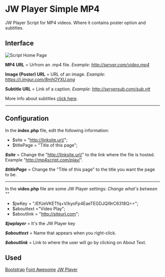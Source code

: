 # JW Player Simple MP4
JW Player Script for MP4 videos. Where it contains poster option and subtitles.
## Interface
![Script Home Page](https://i.imgur.com/8mhOYXU.png)

**MP4 URL** = Urfrom an .mp4 file. *Example: http://server.com/video.mp4*

**Image (Poster) URL** = URL of an image. *Example: https://i.imgur.com/8mhOYXU.png*

**Subtitle URL** = Link of a caption. *Example: http://serversub.com/sub.vtt*

More info about subtitles [click here](https://support.jwplayer.com/customer/portal/articles/1407438).


-----
## Configuration
In the **index.php** file, edit the following information:

 - $site = "http://linksite.url/"; 
 - $titlePage = "Title of this page";

 ***$site*** = Change the "http://linksite.url/" to the link where the file is hosted. Example "http://mp4script.com/play/".

***$titlePage*** = Change the "Title of this page" to the title you want the page to be.

------------
In the **video.php** file are some JW Player settings:
*Change what's between ""*

 - $jwKey = "/EfUeVKETfq+V/kyoFp4EaeTEGDJQI9rC6318Q=="; 
 - $abouttext ="Video Play";  
 - $aboutlink = "http://siteurl.com";

***$jwplayer*** = It's the JW Player key

***$abouttext*** = Name that appears when you right-click.

***$aboutlink***  = Link to where the user will go by clicking on About Text.

## Used
[Bootstrap](https://getbootstrap.com/)
[Font Awesome](https://fontawesome.com/)
[JW Player](https://jwplayer.com)
